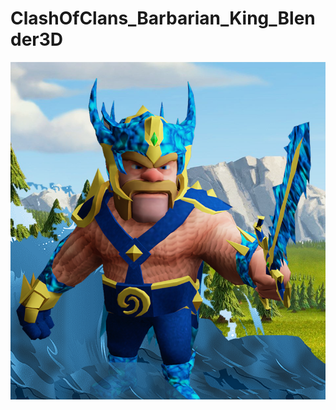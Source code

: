 # ClashOfClans_Barbarian_King_Blender3D

![alt text](https://github.com/SoorajNair-001/ClashOfClans_Barbarian_King_Blender3D/blob/bbce2f4fcceed241f7ff717ca61d16e6bbd34bc9/Ocean%20King%20Concept/Photos%20Renders/Ocean%20King%200.png?raw=true)
